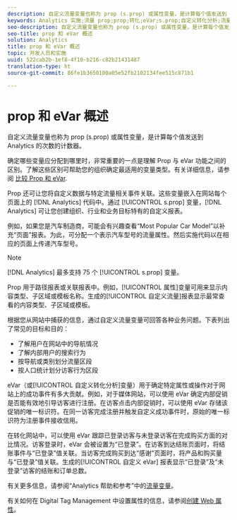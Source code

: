 ```yaml
---
description: 自定义流量变量也称为 prop (s.prop) 或属性变量，是计算每个值发送到 Analytics 的次数的计数器。
keywords: Analytics 实施;流量 prop;prop;转化;eVar;s.prop;自定义转化分析;流量变量
seo-description: 自定义流量变量也称为 prop (s.prop) 或属性变量，是计算每个值发送到 Analytics 的次数的计数器。
seo-title: prop 和 eVar 概述
solution: Analytics
title: prop 和 eVar 概述
topic: 开发人员和实施
uuid: 522cab2b-1ef8-4f10-b216-c82b21431487
translation-type: ht
source-git-commit: 86fe1b3650100a05e52fb2102134fee515c871b1

---
```



# prop 和 eVar 概述

自定义流量变量也称为 prop (s.prop) 或属性变量，是计算每个值发送到 Analytics 的次数的计数器。

确定哪些变量应分配到哪里时，非常重要的一点是理解 Prop 与 eVar 功能之间的区别。了解这些区别可帮助您的组织确定最适用的变量类型。有关详细信息，请参阅 [比较 Prop 和 eVar](../../../implement/analytics-terminology-basics/c-props-evars/props-vs-evars.md#concept_6E55483C1EC24566B5D3B2736E766EBC).

Prop 还可让您将自定义数据与特定流量相关事件关联。这些变量嵌入在网站每个页面上的 [!DNL Analytics] 代码中。通过 [!UICONTROL s.prop] 变量，[!DNL Analytics] 可让您创建组织、行业和业务目标特有的自定义报表。

例如，如果您是汽车制造商，可能会有兴趣查看“Most Popular Car Model”以补充“页面”报表。为此，可分配一个表示汽车型号的流量属性。然后实施代码以在相应的页面上传递汽车型号。

>[!NOTE]
>
>[!DNL Analytics] 最多支持 75 个 [!UICONTROL s.prop] 变量。

Prop 用于路径报表或关联报表中。例如，[!UICONTROL 属性]变量可用来显示内容类型、子区域或模板名称。生成的[!UICONTROL 自定义流量]报表显示最常查看的内容类型、子区域或模板。

根据您从网站中捕获的信息，通过自定义流量变量可回答各种业务问题。下表列出了常见的目标和目的：

* 了解用户在网站中的导航情况
* 了解内部用户的搜索行为
* 按导航或类别划分流量区段
* 按人口统计划分访客行为区段

eVar（或[!UICONTROL 自定义转化分析]变量）用于确定特定属性或操作对于网站上的成功事件有多大贡献。例如，对于媒体网站，可以使用 eVar 确定内部促销是否能有效地引导访客进行注册。在访客点击内部促销时，可以使用 eVar 存储该促销的唯一标识符。在同一访客完成注册并触发自定义成功事件时，原始的唯一标识符为注册事件接收信用。

在转化网站中，可以使用 eVar 跟踪已登录访客与未登录访客在完成购买方面的对比情况。访客登录时，eVar 会被设置为“已登录”。在访客到达结账页面时，将结账事件与“已登录”值关联。当访客完成购买到达“感谢”页面时，将产品和购买量与“已登录”值关联。生成的[!UICONTROL 自定义 eVar] 报表显示“已登录”及“未登录”访客的结账和订单总数。

有关更多信息，请参阅“Analytics 帮助和参考”中的[流量变量](https://marketing.adobe.com/resources/help/zh_CN/reference/traffic_var.html)。

有关如何在 Digital Tag Management 中设置属性的信息，请参阅[创建 Web 属性](../../../implement/c-implement-with-dtm/t-create-web-property.md#task_960467FBB7A54499AC228CB3AA3C4123)。
